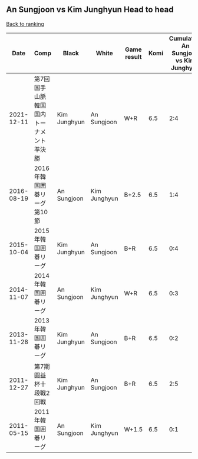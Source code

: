 ## An Sungjoon vs Kim Junghyun Head to head

[Back to ranking](../../index.md)




| **Date** | **Comp** | **Black** | **White** | **Game result** | **Komi** | **Cumulative An Sungjoon vs Kim Junghyun** | **An Sungjoon streak** | **Kim Junghyun streak** | 
| --- | --- | --- | --- | --- | --- | --- | --- | --- |
| 2021-12-11 | 第7回国手山脈韓国国内トーナメント準決勝 | Kim Junghyun | An Sungjoon | W+R | 6.5 | 2:4 | 2 | 0 | 
| 2016-08-19 | 2016年韓国囲碁リーグ第10節 | An Sungjoon | Kim Junghyun | B+2.5 | 6.5 | 1:4 | 1 | 0 | 
| 2015-10-04 | 2015年韓国囲碁リーグ | Kim Junghyun | An Sungjoon | B+R | 6.5 | 0:4 | 0 | 4 | 
| 2014-11-07 | 2014年韓国囲碁リーグ | An Sungjoon | Kim Junghyun | W+R | 6.5 | 0:3 | 0 | 3 | 
| 2013-11-28 | 2013年韓国囲碁リーグ | Kim Junghyun | An Sungjoon | B+R | 6.5 | 0:2 | 0 | 2 | 
| 2011-12-27 | 第7期圓益杯十段戦2回戦 | Kim Junghyun | An Sungjoon | B+R | 6.5 | 2:5 | 0 | 1 | 
| 2011-05-15 | 2011年韓国囲碁リーグ | An Sungjoon | Kim Junghyun | W+1.5 | 6.5 | 0:1 | 0 | 1 |




